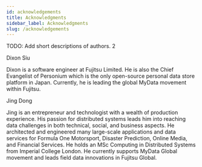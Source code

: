 ```yaml
---
id: acknowledgements
title: Acknowledgments
sidebar_label: Acknowledgments
slug: /acknowledgements
---
```


TODO: Add short descriptions of authors. 2

Dixon Siu

Dixon is a software engineer at Fujitsu Limited. He is also the Chief Evangelist of Personium which is the only open-source personal data store platform in Japan. Currently, he is leading the global MyData movement within Fujitsu.

Jing Dong

Jing is an entrepreneur and technologist with a wealth of production experience. His passion for distributed systems leads him into reaching data challenges in both technical, social, and business aspects. He architected and engineered many large-scale applications and data services for Formula One Motorsport, Disaster Prediction, Online Media, and Financial Services. He holds an MSc Computing in Distributed Systems from Imperial College London. He currently supports MyData Global movement and leads field data innovations in Fujitsu Global.